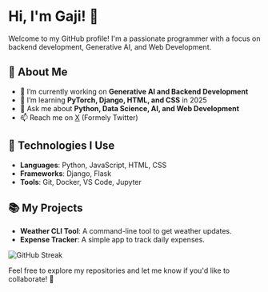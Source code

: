 # Hi, I'm Gaji! 👋

Welcome to my GitHub profile! I'm a passionate programmer with a focus on backend development, Generative AI, and Web Development.

## 🚀 About Me
- 🔭 I’m currently working on **Generative AI and Backend Development**
- 🌱 I’m learning **PyTorch, Django, HTML, and CSS** in 2025
- 💬 Ask me about **Python, Data Science, AI, and Web Development**
- 📫 Reach me on [X](https://x.com/codewithgaji) (Formely Twitter)

## 🔧 Technologies I Use
- **Languages**: Python, JavaScript, HTML, CSS
- **Frameworks**: Django, Flask
- **Tools**: Git, Docker, VS Code, Jupyter

## 📚 My Projects
- **Weather CLI Tool**: A command-line tool to get weather updates.
- **Expense Tracker**: A simple app to track daily expenses.

![GitHub Streak](https://github-readme-streak-stats.herokuapp.com/?user=codewithgaji)

Feel free to explore my repositories and let me know if you'd like to collaborate! 🙌

